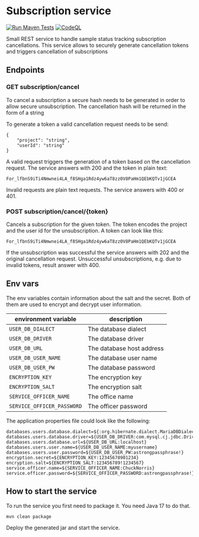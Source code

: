 # Subscription service
[![Run Maven Tests](https://github.com/qbicsoftware/subscription-service/actions/workflows/run_tests.yml/badge.svg?branch=main)](https://github.com/qbicsoftware/subscription-service/actions/workflows/run_tests.yml)
[![CodeQL](https://github.com/qbicsoftware/subscription-service/actions/workflows/codeql-analysis.yml/badge.svg?branch=main)](https://github.com/qbicsoftware/subscription-service/actions/workflows/codeql-analysis.yml)

Small REST service to handle sample status tracking subscription cancellations.
This service allows to securely generate cancellation tokens and triggers cancellation of subscriptions

## Endpoints

### GET subscription/cancel

To cancel a subscription a secure hash needs to be generated in order to allow secure unsubscription.
The cancellation hash will be returned in the form of a string

To generate a token a valid cancellation request needs to be send:
```
{
    "project": "string",
    "userId": "string"
}
```

A valid request triggers the generation of a token based on the cancellation request.
The service answers with 200 and the token in plain text:

```
For_lfbnS9iTi4Nmwnei4LA_f8SHga1Rdz4yw6aT8zz0V8PaHm1QEbKQTv1jGCEA
```

Invalid requests are plain text requests. The service answers with 400 or 401.

### POST subscription/cancel/{token}
Cancels a subscription for the given token. The token encodes the project and the user id for the unsubscription.
A token can look like this:
```
For_lfbnS9iTi4Nmwnei4LA_f8SHga1Rdz4yw6aT8zz0V8PaHm1QEbKQTv1jGCEA
```
If the unsubscription was successful the service answers with 202 and the original cancellation request.
Unsuccessful unsubscriptions, e.g. due to invalid tokens, result answer with 400.

## Env vars
The env variables contain information about the salt and the secret. Both of them are used to encrypt and decrypt user information.

| environment variable       | description               |
|----------------------------|---------------------------|
| `USER_DB_DIALECT`          | The database dialect      |
| `USER_DB_DRIVER`           | The database driver       |
| `USER_DB_URL`              | The database host address |
| `USER_DB_USER_NAME`        | The database user name    |
| `USER_DB_USER_PW`          | The database password     |
| `ENCRYPTION_KEY`           | The encryption key        |
| `ENCRYPTION_SALT`          | The encryption salt       |
| `SERVICE_OFFICER_NAME`     | The office name           |
| `SERVICE_OFFICER_PASSWORD` | The officer password      |

The application properties file could look like the following:
```
databases.users.database.dialect=${:org.hibernate.dialect.MariaDBDialect}
databases.users.database.driver=${USER_DB_DRIVER:com.mysql.cj.jdbc.Driver}
databases.users.database.url=${USER_DB_URL:localhost}
databases.users.user.name=${USER_DB_USER_NAME:myusername}
databases.users.user.password=${USER_DB_USER_PW:astrongpassphrase!}
encryption.secret=${ENCRYPTION_KEY:12345678901234}
encryption.salt=${ENCRYPTION_SALT:123456789!1234567}
service.officer.name=${SERVICE_OFFICER_NAME:ChuckNorris}
service.officer.password=${SERVICE_OFFICER_PASSWORD:astrongpassphrase!}
```

## How to start the service 
To run the service you first need to package it. You need Java 17 to do that.

```
mvn clean package
```

Deploy the generated jar and start the service.


